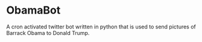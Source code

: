 # ObamaBot
A cron activated twitter bot written in python that is used to send pictures of Barrack Obama to Donald Trump.
